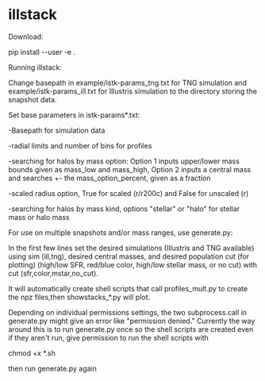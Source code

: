 # illstack
Download:

pip install --user -e .


Running illstack:

Change basepath in example/istk-params_tng.txt for TNG simulation and example/istk-params_ill.txt for Illustris simulation to the directory storing the snapshot data.

Set base parameters in istk-params*.txt:

-Basepath for simulation data

-radial limits and number of bins for profiles

-searching for halos by mass option: Option 1 inputs upper/lower mass bounds given as mass_low and mass_high, Option 2 inputs a central mass and searches +- the mass_option_percent, given as a fraction

-scaled radius option, True for scaled (r/r200c) and False for unscaled (r)

-searching for halos by mass kind, options "stellar" or "halo" for stellar mass or halo mass


For use on multiple snapshots and/or mass ranges, use generate.py:

In the first few lines set the desired simulations (Illustris and TNG available) using sim (ill,tng), desired central masses, and desired population cut (for plotting) (high/low SFR, red/blue color, high/low stellar mass, or no cut) with cut (sfr,color,mstar,no_cut). 

It will automatically create shell scripts that call profiles_mult.py to create the npz files,then showstacks_*.py will plot.

Depending on individual permissions settings, the two subprocess.call in generate.py might give an error like "permission denied." Currently the way around this is to run generate.py once so the shell scripts are created even if they aren't run, give permission to run the shell scripts with

chmod +x *.sh

then run generate.py again
